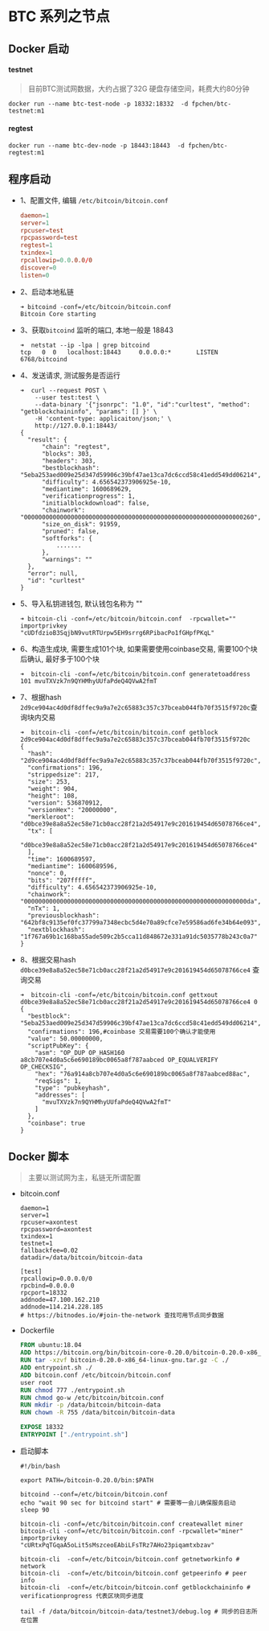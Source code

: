 # BTC 系列之节点

## Docker 启动

#### testnet

> 目前BTC测试网数据，大约占据了32G 硬盘存储空间，耗费大约80分钟

```
docker run --name btc-test-node -p 18332:18332  -d fpchen/btc-testnet:m1
```

#### regtest

```
docker run --name btc-dev-node -p 18443:18443  -d fpchen/btc-regtest:m1
```



## 程序启动

- 1、配置文件, 编辑 `/etc/bitcoin/bitcoin.conf`

  ```toml
  daemon=1
  server=1
  rpcuser=test
  rpcpassword=test
  regtest=1
  txindex=1
  rpcallowip=0.0.0.0/0
  discover=0
  listen=0
  ```

  

- 2、启动本地私链

  ```shell
  ➜ bitcoind -conf=/etc/bitcoin/bitcoin.conf
  Bitcoin Core starting
  ```

  

- 3、获取`bitcoind` 监听的端口,  本地一般是 18843

  ```shell
  ➜  netstat --ip -lpa | grep bitcoind
  tcp   0  0   localhost:18443     0.0.0.0:*       LISTEN      6768/bitcoind
  ```

  

- 4、发送请求, 测试服务是否运行

  ```shell
  ➜  curl --request POST \
      --user test:test \
      --data-binary '{"jsonrpc": "1.0", "id":"curltest", "method": "getblockchaininfo", "params": [] }' \
      -H 'content-type: applicaiton/json;' \
      http://127.0.0.1:18443/
  {
  	"result": {
  		"chain": "regtest",
  		"blocks": 303,
  		"headers": 303,
  		"bestblockhash": "5eba253aed009e25d347d59906c39bf47ae13ca7dc6ccd58c41edd549dd06214",
  		"difficulty": 4.656542373906925e-10,
  		"mediantime": 1600689629,
  		"verificationprogress": 1,
  		"initialblockdownload": false,
  		"chainwork": "0000000000000000000000000000000000000000000000000000000000000260",
  		"size_on_disk": 91959,
  		"pruned": false,
  		"softforks": {
  			.......
  		},
  		"warnings": ""
  	},
  	"error": null,
  	"id": "curltest"
  }
  ```

  

- 5、导入私钥进钱包, 默认钱包名称为 ""

  ```shell
  ➜ bitcoin-cli -conf=/etc/bitcoin/bitcoin.conf  -rpcwallet="" importprivkey "cUDfdzioB3SqjbN9vutRTUrpw5EH9srrg6RPibacPo1fGHpfPKqL"
  ```

  

- 6、构造生成块,  需要生成101个块, 如果需要使用coinbase交易, 需要100个块后确认, 最好多于100个块

  ```shell
  ➜  bitcoin-cli -conf=/etc/bitcoin/bitcoin.conf generatetoaddress 101 mvuTXVzk7n9QYHMhyUUfaPdeQ4QVwA2fmT
  ```

  

- 7、根据hash `2d9ce904ac4d0df8dffec9a9a7e2c65883c357c37bceab044fb70f3515f9720c`查询块内交易

  ```shell
  ➜  bitcoin-cli -conf=/etc/bitcoin/bitcoin.conf getblock 2d9ce904ac4d0df8dffec9a9a7e2c65883c357c37bceab044fb70f3515f9720c
  {
    "hash": "2d9ce904ac4d0df8dffec9a9a7e2c65883c357c37bceab044fb70f3515f9720c",
    "confirmations": 196,
    "strippedsize": 217,
    "size": 253,
    "weight": 904,
    "height": 108,
    "version": 536870912,
    "versionHex": "20000000",
    "merkleroot": "d0bce39e8a8a52ec58e71cb0acc28f21a2d54917e9c201619454d65078766ce4",
    "tx": [
      "d0bce39e8a8a52ec58e71cb0acc28f21a2d54917e9c201619454d65078766ce4"
    ],
    "time": 1600689597,
    "mediantime": 1600689596,
    "nonce": 0,
    "bits": "207fffff",
    "difficulty": 4.656542373906925e-10,
    "chainwork": "00000000000000000000000000000000000000000000000000000000000000da",
    "nTx": 1,
    "previousblockhash": "642bf8c9135ef0fc37799a7348ecbc5d4e70a89cfce7e59586ad6fe34b64e093",
    "nextblockhash": "1f767a69b1c168ba55ade509c2b5cca11d848672e331a91dc5035778b243c0a7"
  }
  
  ```

  

- 8、根据交易hash `d0bce39e8a8a52ec58e71cb0acc28f21a2d54917e9c201619454d65078766ce4` 查询交易

  ```shell
  ➜  bitcoin-cli -conf=/etc/bitcoin/bitcoin.conf gettxout d0bce39e8a8a52ec58e71cb0acc28f21a2d54917e9c201619454d65078766ce4 0
  {
    "bestblock": "5eba253aed009e25d347d59906c39bf47ae13ca7dc6ccd58c41edd549dd06214",
    "confirmations": 196,#coinbase 交易需要100个确认才能使用
    "value": 50.00000000,
    "scriptPubKey": {
      "asm": "OP_DUP OP_HASH160 a8cb707e4d0a5c6e690189bc0065a8f787aabced OP_EQUALVERIFY OP_CHECKSIG",
      "hex": "76a914a8cb707e4d0a5c6e690189bc0065a8f787aabced88ac",
      "reqSigs": 1,
      "type": "pubkeyhash",
      "addresses": [
        "mvuTXVzk7n9QYHMhyUUfaPdeQ4QVwA2fmT"
      ]
    },
    "coinbase": true
  }
  ```



## Docker 脚本

> 主要以测试网为主，私链无所谓配置

- bitcoin.conf

  ```shell
  daemon=1
  server=1
  rpcuser=axontest
  rpcpassword=axontest
  txindex=1
  testnet=1
  fallbackfee=0.02
  datadir=/data/bitcoin/bitcoin-data
  
  [test]
  rpcallowip=0.0.0.0/0
  rpcbind=0.0.0.0
  rpcport=18332
  addnode=47.100.162.210
  addnode=114.214.228.185 
  # https://bitnodes.io/#join-the-network 查找可用节点同步数据
  ```

  

- Dockerfile

  ```dockerfile
  FROM ubuntu:18.04
  ADD https://bitcoin.org/bin/bitcoin-core-0.20.0/bitcoin-0.20.0-x86_64-linux-gnu.tar.gz .
  RUN tar -xzvf bitcoin-0.20.0-x86_64-linux-gnu.tar.gz -C ./
  ADD entrypoint.sh ./
  ADD bitcoin.conf /etc/bitcoin/bitcoin.conf
  user root
  RUN chmod 777 ./entrypoint.sh
  RUN chmod go-w /etc/bitcoin/bitcoin.conf
  RUN mkdir -p /data/bitcoin/bitcoin-data
  RUN chown -R 755 /data/bitcoin/bitcoin-data
  
  EXPOSE 18332
  ENTRYPOINT ["./entrypoint.sh"]
  ```

- 启动脚本

  ```shell
  #!/bin/bash
  
  export PATH=/bitcoin-0.20.0/bin:$PATH
  
  bitcoind --conf=/etc/bitcoin/bitcoin.conf  
  echo "wait 90 sec for bitcoind start" # 需要等一会儿确保服务启动
  sleep 90
  
  bitcoin-cli -conf=/etc/bitcoin/bitcoin.conf createwallet miner
  bitcoin-cli -conf=/etc/bitcoin/bitcoin.conf -rpcwallet="miner" importprivkey "cURtxPqTGqaA5oLit5sMszceoEAbiLFsTRz7AHo23piqamtxbzav"
  
  bitcoin-cli  -conf=/etc/bitcoin/bitcoin.conf getnetworkinfo # network 
  bitcoin-cli  -conf=/etc/bitcoin/bitcoin.conf getpeerinfo # peer info
  bitcoin-cli  -conf=/etc/bitcoin/bitcoin.conf getblockchaininfo # verificationprogress 代表区块同步进度
  
  tail -f /data/bitcoin/bitcoin-data/testnet3/debug.log # 同步的日志所在位置
  ```

  